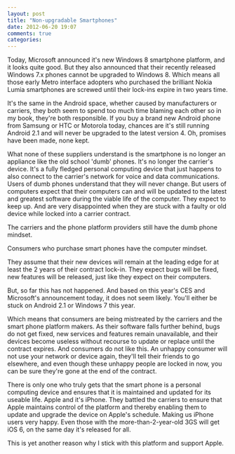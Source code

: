 ```yaml
---
layout: post
title: "Non-upgradable Smartphones"
date: 2012-06-20 19:07
comments: true
categories: 
---
```


Today, Microsoft announced it's new Windows 8 smartphone platform, and it looks quite good. But they also announced that their recently released Windows 7.x phones cannot be upgraded to Windows 8. Which means all those early Metro interface adopters who purchased the brilliant Nokia Lumia smartphones are screwed until their lock-ins expire in two years time.

It's the same in the Android space, whether caused by manufacturers or carriers, they both seem to spend too much time blaming each other so in my book, they're both responsible. If you buy a brand new Android phone from Samsung or HTC or Motorola today, chances are it's still running Android 2.1 and will never be upgraded to the latest version 4. Oh, promises have been made, none kept.

What none of these suppliers understand is the smartphone is no longer an appliance like the old school 'dumb' phones. It's no longer the carrier's device. It's a fully fledged personal computing device that just happens to also connect to the carrier's network for voice and data communications. Users of dumb phones understand that they will never change. But users of computers expect that their computers can and will be updated to the latest and greatest software during the viable life of the computer. They expect to keep up. And are very disappointed when they are stuck with a faulty or old device while locked into a carrier contract.

The carriers and the phone platform providers still have the dumb phone mindset.

Consumers who purchase smart phones have the computer mindset.

They assume that their new devices will remain at the leading edge for at least the 2 years of their contract lock-in. They expect bugs will be fixed, new features will be released, just like they expect on their computers.

But, so far this has not happened. And based on this year's CES and Microsoft's announcement today, it does not seem likely. You'll either be stuck on Android 2.1 or Windows 7 this year.

Which means that consumers are being mistreated by the carriers and the smart phone platform makers. As their software falls further behind, bugs do not get fixed, new services and features remain unavailable, and their devices become useless without recourse to update or replace until the contract expires. And consumers do not like this. An unhappy consumer will not use your network or device again, they'll tell their friends to go elsewhere, and even though these unhappy people are locked in now, you can be sure they're gone at the end of the contract.

There is only one who truly gets that the smart phone is a personal computing device and ensures that it is maintained and updated for its useable life. Apple and it's iPhone. They battled the carriers to ensure that Apple maintains control of the platform and thereby enabling them to update and upgrade the device on Apple's schedule. Making us iPhone users very happy. Even those with the more-than-2-year-old 3GS will get iOS 6, on the same day it's released for all.

This is yet another reason why I stick with this platform and support Apple.
